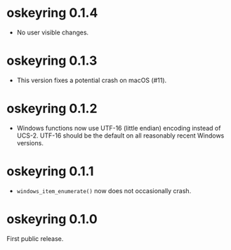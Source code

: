 # oskeyring 0.1.4

* No user visible changes.

# oskeyring 0.1.3

* This version fixes a potential crash on macOS (#11).

# oskeyring 0.1.2

* Windows functions now use UTF-16 (little endian) encoding instead
  of UCS-2. UTF-16 should be the default on all reasonably recent
  Windows versions.

# oskeyring 0.1.1

* `windows_item_enumerate()` now does not occasionally crash.

# oskeyring 0.1.0

First public release.
